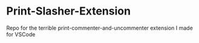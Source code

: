 # Print-Slasher-Extension
Repo for the terrible print-commenter-and-uncommenter extension I made for VSCode
